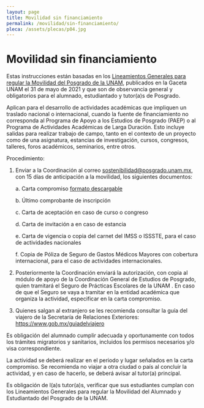 ```yaml
---
layout: page
title: Movilidad sin financiamiento
permalink: /movilidad/sin-financiamiento/
pleca: /assets/plecas/p04.jpg
---
```


# Movilidad sin financiamiento

Estas instrucciones están basadas en los 
[Lineamientos Generales para regular la Movilidad del Posgrado de la UNAM](https://www.posgrado.unam.mx/nosotros/lineamientos-movilidad-posgrado.pdf), 
publicados en la Gaceta UNAM el 31 de mayo de 
2021 y que son de observancia general y obligatorios para el alumnado, estudiantado 
y tutor(a)s de Posgrado.

Aplican para el desarrollo de actividades académicas que impliquen un traslado nacional o internacional, 
cuando la fuente de financiamiento no corresponda al Programa de Apoyo a los Estudios de Posgrado (PAEP) 
o al Programa de Actividades Académicas de Larga Duración. Esto incluye salidas para realizar trabajo de 
campo, tanto en el contexto de un proyecto como de una asignatura, estancias de investigación, cursos, 
congresos, talleres, foros académicos, seminarios, entre otros. 

Procedimiento:

 1. Enviar a la Coordinación al correo <sostenibilidad@posgrado.unam.mx>, con 15 días de anticipación a la movilidad, los siguientes documentos:

    a.	Carta compromiso [formato descargable](/assets/formatos/carta_compromiso_movilidad.docx)
    
    b.	Último comprobante de inscripción
    
    c.	Carta de aceptación en caso de curso o congreso
    
    d.	Carta de invitación a en caso de estancia
    
    e.	Carta de vigencia o copia del carnet del IMSS o ISSSTE, para el caso de actividades nacionales
    
    f.	Copia de Póliza de Seguro de Gastos Médicos Mayores con cobertura internacional, para el caso 
    de actividades internacionales.

 2.	Posteriormente la Coordinación enviará la autorización, con copia al módulo de apoyo de la 
Coordinación General de Estudios de Posgrado, quien tramitará el Seguro de Prácticas Escolares de la UNAM . En caso de que el Seguro se vaya a tramitar en la entidad académica que organiza la actividad, especificar en la carta compromiso. 

 3.	Quienes salgan al extranjero se les recomienda consultar la guía del viajero de la Secretaría de 
 Relaciones Exteriores: <https://www.gob.mx/guiadelviajero>

Es obligación del alumnado cumplir adecuada y oportunamente con todos los trámites migratorios y sanitarios, 
incluidos los permisos necesarios y/o visa correspondiente.

La actividad se deberá realizar en el periodo y lugar señalados en la carta compromiso. Se recomienda 
no viajar a otra ciudad o país al concluir la actividad, y en caso de hacerlo, se deberá avisar al 
tutor(a) principal. 

Es obligación de l(a)s tutor(a)s, verificar que sus estudiantes cumplan con los Lineamientos 
Generales para regular la Movilidad del Alumnado y Estudiantado del Posgrado de la UNAM.

